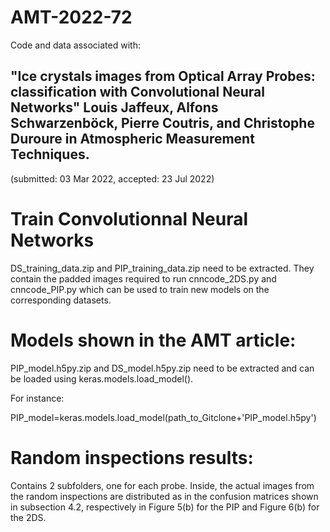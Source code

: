 # AMT-2022-72
Code and data associated with:

## "Ice crystals images from Optical Array Probes: classification with Convolutional Neural Networks" Louis Jaffeux, Alfons Schwarzenböck, Pierre Coutris, and Christophe Duroure in Atmospheric Measurement Techniques.

(submitted: 03 Mar 2022, accepted: 23 Jul 2022)

# Train Convolutionnal Neural Networks

DS_training_data.zip and PIP_training_data.zip need to be extracted. 
They contain the padded images required to run cnncode_2DS.py and cnncode_PIP.py which can be used to train new models on the corresponding datasets.

# Models shown in the AMT article:

PIP_model.h5py.zip and DS_model.h5py.zip need to be extracted and can be loaded using keras.models.load_model().

For instance:

PIP_model=keras.models.load_model(path_to_Gitclone+'PIP_model.h5py')

# Random inspections results:

Contains 2 subfolders, one for each probe. Inside, the actual images from the random inspections are distributed as in the confusion matrices shown in subsection 4.2, respectively in Figure 5(b) for the PIP and Figure 6(b) for the 2DS.
